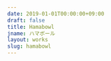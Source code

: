 ```yaml
---
date: 2019-01-01T00:00:00+09:00
draft: false
title: Hamabowl
jname: ハマボール
layout: works
slug: hamabowl
---
```

